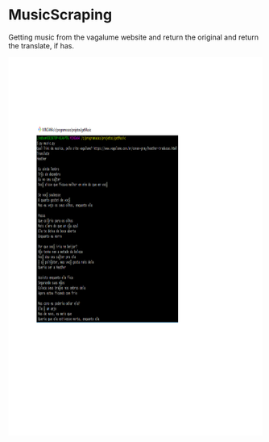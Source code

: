 # MusicScraping
Getting music from the vagalume website and return the original and return the translate, if has.

<img src="https://github.com/Liedsonrm/musicScraping/blob/main/start.png" height="750px">
